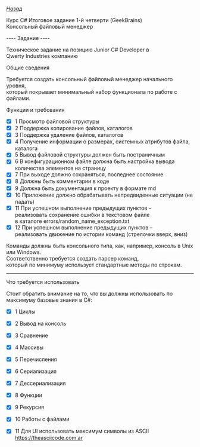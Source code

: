 ﻿*[Назад](./index.md)*  
 
Курс C# Итоговое задание 1-й четверти (GeekBrains)  
Консольный файловый менеджер  
  
---- Задание ----  
  
Техническое задание на позицию Junior C# Developer в  
Qwerty Industries компанию  
  
Общие сведения  
  
Требуется создать консольный файловый менеджер начального уровня,  
который покрывает минимальный набор функционала по работе с файлами.  
  
Функции и требования  
- [X] 1	Просмотр файловой структуры  
- [X] 2	Поддержка копирование файлов, каталогов  
- [X] 3	Поддержка удаление файлов, каталогов  
- [X] 4	Получение информации о размерах, системных атрибутов файла, каталога  
- [X] 5	Вывод файловой структуры должен быть постраничным  
- [X] 6	В конфигурационном файле должна быть настройка вывода количества элементов на страницу  
- [X] 7	При выходе должно сохраняться, последнее состояние  
- [X] 8	Должны быть комментарии в коде  
- [X] 9	Должна быть документация к проекту в формате md  
- [X] 10	Приложение должно обрабатывать непредвиденные ситуации (не падать)  
- [X] 11	При успешном выполнение предыдущих пунктов –   
		реализовать сохранение ошибки в текстовом файле   
		в каталоге errors/random_name_exception.txt  
- [X] 12	При успешном выполнение предыдущих пунктов –   
		реализовать движение по истории команд (стрелочки вверх, вниз)  
  
Команды должны быть консольного типа, как, например, консоль в Unix или Windows.   
Соответственно требуется создать парсер команд,   
который по минимуму использует стандартные методы по строкам.  
  
---  
  
Что требуется использовать  
  
Стоит обратить внимание на то, что вы должны использовать по максимуму базовые знания в C#:  
  
- [X] 1	Циклы  
- [X] 2	Вывод на консоль  
- [X] 3	Сравнение  
- [X] 4	Массивы  
- [X] 5	Перечисления  
- [X] 6	Сериализация  
- [X] 7	Дессериализация  
- [X] 8	Функции  
- [X] 9	Рекурсия  
- [X] 10	Работы с файлами  
- [X] 11	Для UI использовать максимум символы из ASCII https://theasciicode.com.ar  
  
  

